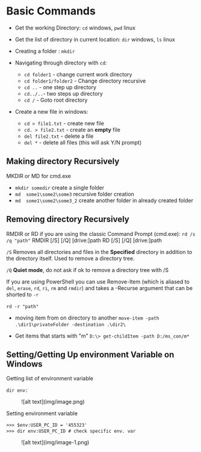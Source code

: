 # Basic Commands

- Get the working Directory: `cd` windows, `pwd` linux

- Get the list of directory in current location:
  `dir` windows, `ls` linux

- Creating a folder : `mkdir`
- Navigating through directory with `cd`:
  - `cd folder1` - change current work directory
  - `cd folder1/folder2` - Change directory recursive
  - `cd ..` - one step up directory
  - `cd../..`- two steps up directory
  - `cd /` - Goto root directory

- Create a new file in windows:
  - `cd > file1.txt` - create new file
  - `cd. > file2.txt` - create an **empty** file
  - `del file2.txt` - delete a file
  - `del *` - delete all files (this will ask Y/N prompt)

## Making directory Recursively

MKDIR or MD for cmd.exe

- `mkdir somedir` create a single folder
- `md  some1\some2\some3`  recursive folder creation
- `md  some1\some2\some3_2` create another folder in already created folder

## Removing directory Recursively

RMDIR or RD if you are using the classic Command Prompt (cmd.exe):
`rd /s /q "path"`
RMDIR [/S] [/Q] [drive:]path
RD [/S] [/Q] [drive:]path

`/S` Removes all directories and files in the **Specified** directory in addition to the directory itself. Used to remove a directory tree.

`/Q` **Quiet mode**, do not ask if ok to remove a directory tree with /S

If you are using PowerShell you can use Remove-Item (which is aliased to `del`, `erase`, `rd`, `ri`, `rm` and `rmdir`) and takes a -Recurse argument that can be shorted to `-r`

`rd -r "path"`

- moving item from on directory to  another
`move-item -path .\dir1\privateFolder -destination .\dir2\`

- Get items that starts with "m"
`D:\> get-childItem -path D:/ms_con/m*`


## Setting/Getting Up environment Variable on Windows

Getting list of environment variable

` dir env: `

<figure markdown="span">
![alt text](img/image.png)
</figure>

Setting environment variable

```shell
>>> $env:USER_PC_ID = '455323'
>>> dir env:USER_PC_ID # check specific env. var
```

<figure markdown="span">
![alt text](img/image-1.png)
</figure>